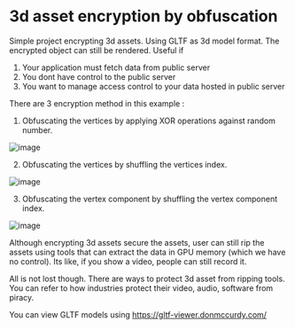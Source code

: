 # 3d asset encryption by obfuscation

Simple project encrypting 3d assets. Using GLTF as 3d model format. The encrypted object can still be rendered.
Useful if 
1. Your application must fetch data from public server
2. You dont have control to the public server
3. You want to manage access control to your data hosted in public server

There are 3 encryption method in this example :
1. Obfuscating the vertices by applying XOR operations against random number.

![image](https://github.com/user-attachments/assets/3396cb7f-db67-4acd-a5dd-0b41d1f2c91e)

2. Obfuscating the vertices by shuffling the vertices index.

![image](https://github.com/user-attachments/assets/8654d48e-f8bc-443e-8ed1-33715e9e7e9e)

3. Obfuscating the vertex component by shuffling the vertex component index.

![image](https://github.com/user-attachments/assets/407698ba-4a6c-4f87-b61d-03afa260c0d7)

Although encrypting 3d assets secure the assets, user can still rip the assets using tools that can extract the data in GPU memory (which we have no control). 
Its like, if you show a video, people can still record it. 

All is not lost though. There are ways to protect 3d asset from ripping tools. You can refer to how industries protect their video, audio, software from piracy.

You can view GLTF models using https://gltf-viewer.donmccurdy.com/

